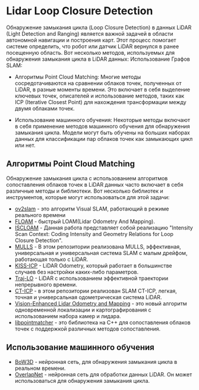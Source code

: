 # Lidar Loop Closure Detection

Обнаружение замыкания цикла (Loop Closure Detection) в данных LiDAR (Light Detection and Ranging) является важной задачей в области автономной навигации и построения карт. Этот процесс помогает системе определить, что робот или датчик LiDAR вернулся в ранее посещенную область. Вот несколько методов, используемых для обнаружения замыкания цикла в LiDAR данных:
Использование Графов SLAM:

* Алгоритмы Point Cloud Matching:
Многие методы сосредотачиваются на сравнении облаков точек, полученных от LiDAR, в разные моменты времени. Это включает в себя выделение ключевых точек, описателей и использование методов, таких как ICP (Iterative Closest Point) для нахождения трансформации между двумя облаками точек.

* Использование машинного обучения:
Некоторые методы включают в себя применение методов машинного обучения для обнаружения замыкания цикла. Модели могут быть обучены на больших наборах данных для классификации пар облаков точек как замыкающих цикл или нет.

## Алгоритмы Point Cloud Matching

Обнаружение замыкания цикла с использованием алгоритмов сопоставления облаков точек в LiDAR данных часто включает в себя различные методы и библиотеки. Вот несколько библиотек и инструментов, которые могут использоваться для этой задачи:

* [ov2slam](https://github.com/ov2slam/ov2slam) - это алгоритм Visual SLAM, работающий в режиме реального времени
* [FLOAM](https://github.com/wh200720041/floam) - быстрый LOAM(Lidar Odometry And Mapping).
* [ISCLOAM](https://github.com/wh200720041/iscloam) - Данная работа представляет собой реализацию "Intensity Scan Context: Coding Intensity and Geometry Relations for Loop Closure Detection".
* [MULLS](https://github.com/YuePanEdward/MULLS) - В этом репозитории реализована MULLS, эффективная, универсальная и универсальная система SLAM с малым дрейфом, работающая только с LiDAR.
* [KISS-ICP](https://github.com/PRBonn/kiss-icp) - LiDAR Odometry, который работает в большинстве случаев без настройки каких-либо параметров.
* [Traj-LO](https://github.com/kevin2431/Traj-LO) - LiDAR с использованием эффективной траектории непрерывного времени.
* [CT-ICP](https://github.com/jedeschaud/ct_icp) - в этом репозитории реализован SLAM CT-ICP, легкая, точная и универсальная одометрическая система LiDAR.
* [Vision-Enhanced Lidar Odometry and Mapping](https://github.com/lichunshang/vision-enhanced-lidar-odometry) - это новый алгоритм одновременной локализации и картографирования с использованием набора камер и лидара.
* [libpointmatcher](https://github.com/norlab-ulaval/libpointmatcher) - это библиотека на C++ для сопоставления облаков точек с поддержкой различных методов сопоставления.

## Использование машинного обучения

* [BoW3D](https://github.com/YungeCui/BoW3D)  - нейронная сеть, для обнаружения замыкания цикла в реальном времени.
* [OverlapNet](https://github.com/PRBonn/OverlapNet) - нейронная сеть для обработки данных LiDAR. Он может использоваться для обнаружения замыкания цикла.
